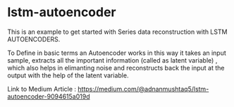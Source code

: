 # lstm-autoencoder
This is an example to get started with Series data reconstruction with LSTM AUTOENCODERS.

To Define in basic terms an Autoencoder works in this way it takes an input sample, extracts all the important information (called as latent variable) , which also helps in elimanting noise and reconstructs back the input at the output with the help of the latent variable.

Link to Medium Article : https://medium.com/@adnanmushtaq5/lstm-autoencoder-9094615a019d
